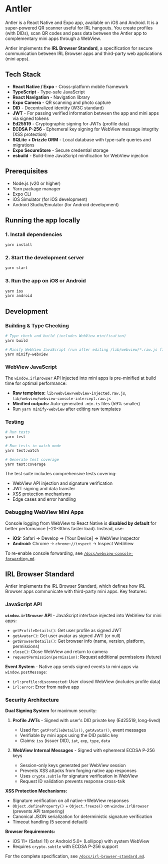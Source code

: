 # Antler

Antler is a React Native and Expo app, available on iOS and Android. It is a super-powered QR scanner useful for IRL hangouts. You create profiles (with DIDs), scan QR codes and pass data between the Antler app to complementary mini apps through a WebView.

Antler implements the **IRL Browser Standard**, a specification for secure communication between IRL Browser apps and third-party web applications (mini apps). 

## Tech Stack

- **React Native / Expo** - Cross-platform mobile framework
- **TypeScript** - Type-safe JavaScript
- **React Navigation** - Navigation library
- **Expo Camera** - QR scanning and photo capture
- **DID** - Decentralized identity (W3C standard)
- **JWT** - For passing verified information between the app and mini apps via signed tokens
- **Ed25519** - Cryptographic signing for JWTs (profile data)
- **ECDSA P-256** - Ephemeral key signing for WebView message integrity (XSS protection)
- **SQLite + Drizzle ORM** - Local database with type-safe queries and migrations
- **Expo SecureStore** - Secure credential storage
- **esbuild** - Build-time JavaScript minification for WebView injection

## Prerequisites

- Node.js (v20 or higher)
- Yarn package manager
- Expo CLI
- iOS Simulator (for iOS development)
- Android Studio/Emulator (for Android development)

## Running the app locally

### 1. Install dependencies
```bash
yarn install
```

### 2. Start the development server
```bash
yarn start
```

### 3. Run the app on iOS or Android
```bash
yarn ios
yarn android
```

## Development

### Building & Type Checking
```bash
# Type check and build (includes WebView minification)
yarn build

# Minify WebView JavaScript (run after editing /lib/webview/*.raw.js files)
yarn minify-webview
```

### WebView JavaScript
The `window.irlBrowser` API injected into mini apps is pre-minified at build time for optimal performance:
- **Raw templates:** `lib/webview/webview-injected.raw.js`, `lib/webview/webview-console-intercept.raw.js`
- **Minified outputs:** Auto-generated `.min.ts` files (59% smaller)
- Run `yarn minify-webview` after editing raw templates

### Testing
```bash
# Run tests
yarn test

# Run tests in watch mode
yarn test:watch

# Generate test coverage
yarn test:coverage
```

The test suite includes comprehensive tests covering:
- WebView API injection and signature verification
- JWT signing and data transfer
- XSS protection mechanisms
- Edge cases and error handling

### Debugging WebView Mini Apps
Console logging from WebView to React Native is **disabled by default** for better performance (~20-30ms faster load). Instead, use:
- **iOS:** Safari → Develop → [Your Device] → WebView Inspector
- **Android:** Chrome → `chrome://inspect` → Inspect WebView

To re-enable console forwarding, see [`/docs/webview-console-forwarding.md`](./docs/webview-console-forwarding.md).

## IRL Browser Standard

Antler implements the IRL Browser Standard, which defines how IRL Browser apps communicate with third-party mini apps. Key features:

### JavaScript API

**`window.irlBrowser` API** - JavaScript interface injected into WebView for mini apps:
- `getProfileDetails()`: Get user profile as signed JWT
- `getAvatar()`: Get user avatar as signed JWT (or null)
- `getBrowserDetails()`: Get browser info (name, version, platform, permissions)
- `close()`: Close WebView and return to camera
- `requestPermission(permission)`: Request additional permissions (future)

**Event System** - Native app sends signed events to mini apps via `window.postMessage`:
- `irl:profile:disconnected`: User closed WebView (includes profile data)
- `irl:error`: Error from native app

### Security Architecture

**Dual Signing System** for maximum security:
1. **Profile JWTs** - Signed with user's DID private key (Ed25519, long-lived)
   - Used for: `getProfileDetails()`, `getAvatar()`, event messages
   - Verifiable by mini apps using the DID public key
   - Claims: `iss` (issuer DID), `iat`, `exp`, `type`, `data`

2. **WebView Internal Messages** - Signed with ephemeral ECDSA P-256 keys
   - Session-only keys generated per WebView session
   - Prevents XSS attacks from forging native app responses
   - Uses `crypto.subtle` for signature verification in WebView
   - Request ID validation prevents response cross-talk

**XSS Protection Mechanisms:**
- Signature verification on all native→WebView responses
- `Object.defineProperty()` + `Object.freeze()` on `window.irlBrowser` (prevents API tampering)
- Canonical JSON serialization for deterministic signature verification
- Timeout handling (5 second default)

**Browser Requirements:**
- iOS 11+ (Safari 11) or Android 5.0+ (Lollipop) with system WebView
- Requires `crypto.subtle` with ECDSA P-256 support

For the complete specification, see [`/docs/irl-browser-standard.md`](./docs/irl-browser-standard.md).